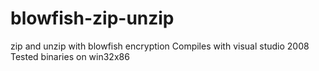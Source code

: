 blowfish-zip-unzip
==================

zip and unzip with blowfish encryption
Compiles with visual studio 2008
Tested binaries on win32x86
